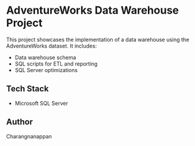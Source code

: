 # AdventureWorks Data Warehouse Project

This project showcases the implementation of a data warehouse using the AdventureWorks dataset. It includes:

- Data warehouse schema
- SQL scripts for ETL and reporting
- SQL Server optimizations

## Tech Stack
- Microsoft SQL Server

## Author
Charangnanappan
